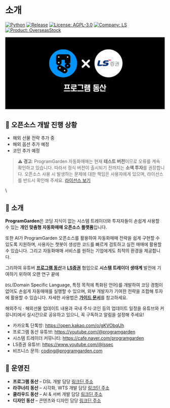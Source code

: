 # 소개

[![Python](https://img.shields.io/badge/python-3.9%2B-blue?logo=python\&logoColor=white)](https://www.python.org/) [![Release](https://img.shields.io/github/v/tag/programgarden/programgarden?label=release\&sort=semver\&logo=github)](https://github.com/programgarden/programgarden/releases) [![License: AGPL-3.0](https://img.shields.io/badge/License-AGPL_3.0-blue.svg)](LICENSE/) [![Company: LS](https://img.shields.io/badge/%EC%A7%80%EC%9B%90%EB%90%98%EB%8A%94_%EC%A6%9D%EA%B6%8C%EC%82%AC-LS%EC%A6%9D%EA%B6%8C-008FC7.svg)](./) [![Product: OverseasStock](https://img.shields.io/badge/%EC%A7%80%EC%9B%90%EB%90%98%EB%8A%94_%EC%9E%90%EB%8F%99%EB%A7%A4%EB%A7%A4-%ED%95%B4%EC%99%B8%EC%A3%BC%EC%8B%9D,%ED%95%B4%EC%99%B8%EC%84%A0%EB%AC%BC-purple.svg)](./)

![programgarden 그리고 ls](docs/images/programgarden_ls.png)

## 👏 오픈소스 개발 진행 상황

* 해외 선물 전략 추가 중
* 해외 옵션 추가 예정
* 코인 추가 예정

> **⚠️ 경고**: ProgramGarden 자동화매매는 현재 **테스트 버전**이므로 오류를 계속 확인하고 있습니다. 따라서 정식 버전이 출시되기 전까지는 **소액 투자**를 권장합니다. 오픈소스 사용 시 발생하는 문제에 대한 책임은 사용자에게 있으며, 라이선스를 반드시 확인해 주세요. [라이선스 보기](https://github.com/programgarden/programgarden?tab=AGPL-3.0-1-ov-file#readme)

\


## 📌 소개

**ProgramGarden**은 코딩 지식이 없는 시스템 트레이더와 투자자들이 손쉽게 사용할 수 있는 **개인 맞춤형 자동화매매 오픈소스 플랫폼**입니다. 

또한 AI가 ProgramGarden 오픈소스를 활용하여 자동화매매 전략을 쉽게 구현할 수 있도록 지원하며, 사용자는 챗봇이 생성한 코드를 빠르게 검토하고 실전 매매에 활용할 수 있습니다. 그리고 자동화매매 서비스를 원하는 기업에게도 최적의 환경을 제공합니다.

그리하여 유튜버 [**프로그램 동산**](https://programgarden.com)과 [**LS증권**](https://ls-sec.co.kr) 협업으로 **시스템 트레이더 생태계** 발전에 기여하기 위하여 오랜 연구 끝에

`DSL`(Domain Specific Language, 특정 목적에 특화된 언어)를 개발하여 코딩 경험이 없어도 손쉽게 자동매매를 실행할 수 있으며, 외부 개발자가 기여한 전략을 조합해 투자에 활용할 수 있습니다. 자세한 사용법은 [**가이드 문서**](https://programgarden.gitbook.io/docs)를 참고하세요.

해외주식 · 해외선물 업데이트 내용과 국내 주식·코인 등의 업데이트 일정을 유튜브와 커뮤니티에서 실시간으로 공유하고 있으니, 꼭 구독하고 알림을 설정해 주세요!

* 카카오톡 단톡방: https://open.kakao.com/o/gKVObqUh
* 프로그램 동산 유튜브: https://youtube.com/@programgarden
* 시스템 트레이더 커뮤니티: https://cafe.naver.com/programgarden
* LS증권 유튜브: https://www.youtube.com/@lssec
* 비즈니스 문의: coding@programgarden.com



## 👥 운영진

* **프로그램 동산** – DSL 개발 담당 [링크딘 주소](https://www.linkedin.com/in/masterjyj/)
* **라쿠너리 동산** – 시각화, WTS 개발 담당 [링크딘 주소](https://www.linkedin.com/in/rakunary)
* **클라우드 동산** – AI & 서버 개발 담당 [링크딘 주소](https://www.linkedin.com/in/philip-sung-jae-cho/)
* **디자인 동산** – 콘텐츠와 디자인 담당 [링크딘 주소](https://www.linkedin.com/in/jina-jang-4561b717a/)
